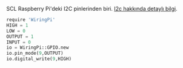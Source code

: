 SCL Raspberry Pi'deki I2C pinlerinden biri. [I2c hakkında detaylı bilgi](/pinout/i2c).

```python
require 'WiringPi'
HIGH = 1
LOW = 0
OUTPUT = 1
INPUT = 0
io = WiringPi::GPIO.new
io.pin_mode(9,OUTPUT)
io.digital_write(9,HIGH)
```